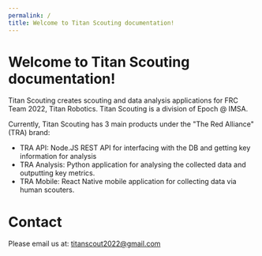 ```yaml
---
permalink: /
title: Welcome to Titan Scouting documentation!
---
```


# Welcome to Titan Scouting documentation!
Titan Scouting creates scouting and data analysis applications for FRC Team 2022, Titan Robotics. Titan Scouting is a division of Epoch @ IMSA.

Currently, Titan Scouting has 3 main products under the "The Red Alliance" (TRA) brand:
 
* TRA API: Node.JS REST API for interfacing with the DB and getting key information for analysis
* TRA Analysis: Python application for analysing the collected data and outputting key metrics. 
* TRA Mobile: React Native mobile application for collecting data via human scouters.

# Contact
Please email us at: [titanscout2022@gmail.com](mailto:titanscouting@epochml.org)
